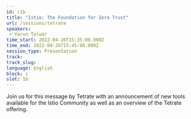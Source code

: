```yaml
---
id: c1b
title: "Istio: The Foundation for Zero Trust"
url: /sessions/tetrate
speakers:
 - Varun Talwar
time_start: 2022-04-26T15:35:00.000Z
time_end: 2022-04-26T15:45:00.000Z
session_type: Presentation
track: 
track_slug: 
language: English
block: c
slot: 1b
---
```


Join us for this message by Tetrate with an announcement of new tools available for the Istio Community as well as an overview of the Tetrate offering.